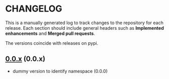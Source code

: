 # CHANGELOG

This is a manually generated log to track changes to the repository for each release. 
Each section should include general headers such as **Implemented enhancements** 
and **Merged pull requests**. 

The versions coincide with releases on pypi.

## [0.0.x](https://github.com/sourcecred/sourcecred-python/tree/master) (0.0.x)
 - dummy version to identify namespace (0.0.0)
